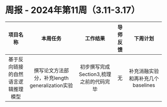 
# 周报 - 2024年第11周（3.11-3.17）


|  项目名称  | 本周任务 | 工作结果 | 导师反馈 |  下周计划| 
|:----------:|:--------:|:--------:|:--------:|:--------:|
|     基于反向链接的自然语言逻辑推理模型    | 撰写论文方法部分，补充length generalization实验    | 初步撰写完成Section3,梳理之前的代码完毕     |   无    |    补充消融实验和再补充几个baselines  |



